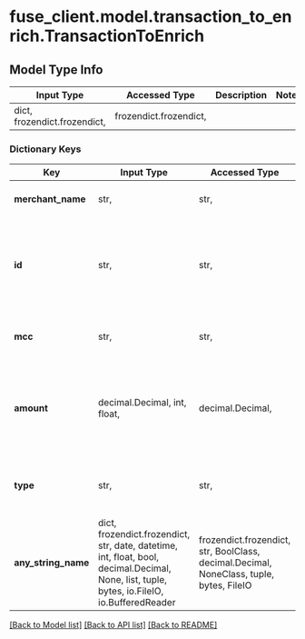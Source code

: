 # fuse_client.model.transaction_to_enrich.TransactionToEnrich

## Model Type Info
Input Type | Accessed Type | Description | Notes
------------ | ------------- | ------------- | -------------
dict, frozendict.frozendict,  | frozendict.frozendict,  |  | 

### Dictionary Keys
Key | Input Type | Accessed Type | Description | Notes
------------ | ------------- | ------------- | ------------- | -------------
**merchant_name** | str,  | str,  | The name of the merchant. | 
**id** | str,  | str,  | A unique ID for the transaction that to help you tie data back to your systems. | 
**mcc** | str,  | str,  | The merchant category code. | [optional] 
**amount** | decimal.Decimal, int, float,  | decimal.Decimal,  | The amount of the transaction in cents, in the currency of the account. | [optional] 
**type** | str,  | str,  | The type of the transaction | [optional] must be one of ["debit", "credit", ] 
**any_string_name** | dict, frozendict.frozendict, str, date, datetime, int, float, bool, decimal.Decimal, None, list, tuple, bytes, io.FileIO, io.BufferedReader | frozendict.frozendict, str, BoolClass, decimal.Decimal, NoneClass, tuple, bytes, FileIO | any string name can be used but the value must be the correct type | [optional]

[[Back to Model list]](../../README.md#documentation-for-models) [[Back to API list]](../../README.md#documentation-for-api-endpoints) [[Back to README]](../../README.md)

